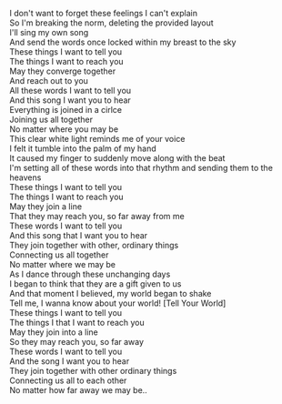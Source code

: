 I don't want to forget these feelings I can't explain  
So I'm breaking the norm, deleting the provided layout  
I'll sing my own song  
And send the words once locked within my breast to the sky  
These things I want to tell you  
The things I want to reach you  
May they converge together  
And reach out to you  
All these words I want to tell you  
And this song I want you to hear  
Everything is joined in a cirlce  
Joining us all together  
No matter where you may be  
This clear white light reminds me of your voice  
I felt it tumble into the palm of my hand  
It caused my finger to suddenly move along with the beat  
I'm setting all of these words into that rhythm and sending them to the heavens  
These things I want to tell you  
The things I want to reach you  
May they join a line  
That they may reach you, so far away from me  
These words I want to tell you  
And this song that I want you to hear  
They join together with other, ordinary things  
Connecting us all together  
No matter where we may be  
As I dance through these unchanging days  
I began to think that they are a gift given to us  
And that moment I believed, my world began to shake  
Tell me, I wanna know about your world! [Tell Your World]  
These things I want to tell you  
The things I that I want to reach you  
May they join into a line  
So they may reach you, so far away  
These words I want to tell you  
And the song I want you to hear  
They join together with other ordinary things  
Connecting us all to each other  
No matter how far away we may be..